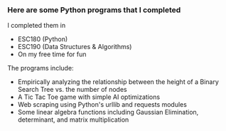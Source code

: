 ### Here are some Python programs that I completed
I completed them in

* ESC180 (Python)
* ESC190 (Data Structures & Algorithms)
* On my free time for fun

The programs include:

* Empirically analyzing the relationship between the height of a Binary Search Tree vs. the number of nodes
* A Tic Tac Toe game with simple AI optimizations
* Web scraping using Python's urllib and requests modules
* Some linear algebra functions including Gaussian Elimination, determinant, and matrix multiplication
